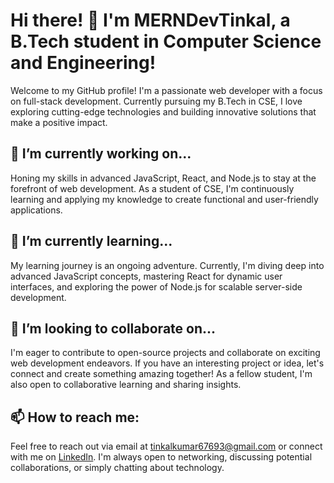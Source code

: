 # Hi there! 👋 I'm MERNDevTinkal, a B.Tech student in Computer Science and Engineering!

Welcome to my GitHub profile! I'm a passionate web developer with a focus on full-stack development. Currently pursuing my B.Tech in CSE, I love exploring cutting-edge technologies and building innovative solutions that make a positive impact.

## 🔭 I’m currently working on...

Honing my skills in advanced JavaScript, React, and Node.js to stay at the forefront of web development. As a student of CSE, I'm continuously learning and applying my knowledge to create functional and user-friendly applications.

## 🌱 I’m currently learning...

My learning journey is an ongoing adventure. Currently, I'm diving deep into advanced JavaScript concepts, mastering React for dynamic user interfaces, and exploring the power of Node.js for scalable server-side development.

## 👯 I’m looking to collaborate on...

I'm eager to contribute to open-source projects and collaborate on exciting web development endeavors. If you have an interesting project or idea, let's connect and create something amazing together! As a fellow student, I'm also open to collaborative learning and sharing insights.

## 📫 How to reach me:

Feel free to reach out via email at tinkalkumar67693@gmail.com or connect with me on [LinkedIn](https://www.linkedin.com/in/tinkal-kumar-9b8013186/). I'm always open to networking, discussing potential collaborations, or simply chatting about technology.

<!---
MERNDevTinkal/MERNDevTinkal is a ✨ special ✨ repository because its `README.md` (this file) appears on your GitHub profile.
You can click the Preview link to take a look at your changes.
--->
